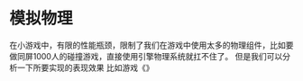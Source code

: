 # 模拟物理
在小游戏中，有限的性能瓶颈，限制了我们在游戏中使用太多的物理组件，比如要做同屏1000人的碰撞游戏，直接使用引擎物理系统就扛不住了。
但是我们可以分析一下所要实现的表现效果
比如游戏《》